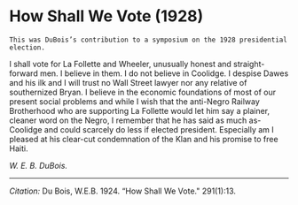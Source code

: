 # How Shall We Vote (1928)

```{margin}
This was DuBois’s contribution to a symposium on the 1928 presidential election.
```
I shall vote for La Follette and Wheeler, unusually honest and straight-forward men. I believe in them. I do not believe in Coolidge. I despise Dawes and his ilk and I will trust no Wall Street lawyer nor any relative of southernized Bryan. I believe in the economic foundations of most of our present social problems and while I wish that the anti-Negro Railway Brotherhood who are supporting La Follette would let him say a plainer, cleaner word on the Negro, I remember that he has said as much as-Coolidge and could scarcely do less if elected president. Especially am I pleased at his clear-cut condemnation of the Klan and his promise to free Haiti.

*W. E. B. DuBois.*

_________________
*Citation:* Du Bois, W.E.B. 1924. “How Shall We Vote." 291(1):13.
